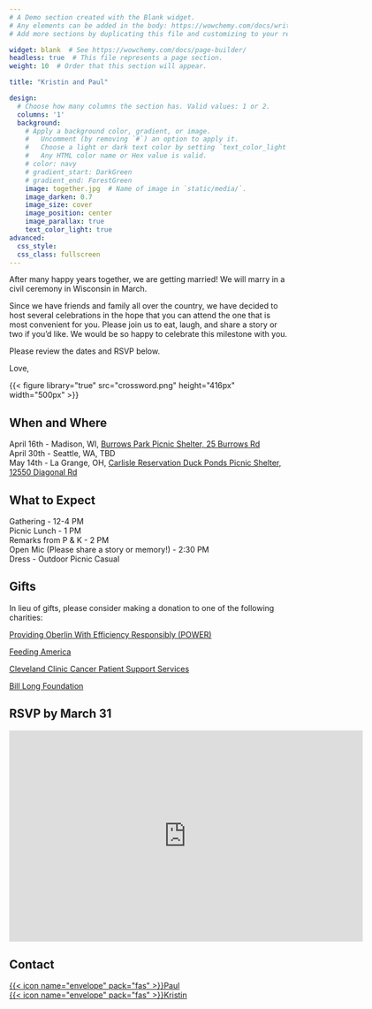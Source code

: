 ```yaml
---
# A Demo section created with the Blank widget.
# Any elements can be added in the body: https://wowchemy.com/docs/writing-markdown-latex/
# Add more sections by duplicating this file and customizing to your requirements.

widget: blank  # See https://wowchemy.com/docs/page-builder/
headless: true  # This file represents a page section.
weight: 10  # Order that this section will appear.

title: "Kristin and Paul"

design:
  # Choose how many columns the section has. Valid values: 1 or 2.
  columns: '1'
  background:
    # Apply a background color, gradient, or image.
    #   Uncomment (by removing `#`) an option to apply it.
    #   Choose a light or dark text color by setting `text_color_light`.
    #   Any HTML color name or Hex value is valid.
    # color: navy
    # gradient_start: DarkGreen
    # gradient_end: ForestGreen
    image: together.jpg  # Name of image in `static/media/`.
    image_darken: 0.7
    image_size: cover
    image_position: center
    image_parallax: true
    text_color_light: true
advanced:
  css_style:
  css_class: fullscreen
---
```


After many happy years together, we are getting married! We will marry in a civil ceremony in Wisconsin in March.

Since we have friends and family all over the country, we have decided to host several celebrations in the hope that you can attend the one that is most convenient for you. Please join us to eat, laugh, and share a story or two if you’d like. We would be so happy to celebrate this milestone with you.

Please review the dates and RSVP below.

Love,

{{< figure library="true" src="crossword.png" height="416px" width="500px" >}}

## When and Where

April 16th  - Madison, WI, [Burrows Park Picnic Shelter, 25 Burrows Rd](https://www.cityofmadison.com/parks/find-a-park/park.cfm?id=1148)
\
April 30th  - Seattle, WA, TBD
\
May 14th - La Grange, OH, [Carlisle Reservation Duck Ponds Picnic Shelter, 12550 Diagonal Rd](https://www.loraincountymetroparks.com/carlisle-reservation)

## What to Expect

Gathering - 12-4 PM
\
Picnic Lunch - 1 PM
\
Remarks from P & K - 2 PM
\
Open Mic (Please share a story or memory!) - 2:30 PM
\
Dress - Outdoor Picnic Casual

## Gifts

In lieu of gifts, please consider making a donation to one of the following charities:

[Providing Oberlin With Efficiency Responsibly (POWER)](https://www.poweroberlin.org/donate)

[Feeding America](https://www.feedingamerica.org/ways-to-give)

[Cleveland Clinic Cancer Patient Support Services](https://give.ccf.org/give/240491/)

[Bill Long Foundation](https://www.blfoberlin.org/donating-membership)

## RSVP by March 31

<iframe src="https://docs.google.com/forms/d/e/1FAIpQLSdfxuE2TDNIwbKIMo-Rt_qj1Pm84oSx4iYTWS2GIvHCyeHPrQ/viewform?embedded=true" width="640" height="382" frameborder="0" marginheight="0" marginwidth="0">Loading…</iframe>

## Contact

[{{< icon name="envelope" pack="fas" >}}Paul](mailto:paul.boehnlein@gmail.com)
\
[{{< icon name="envelope" pack="fas" >}}Kristin](mailto:kbraziun@gmail.com)
